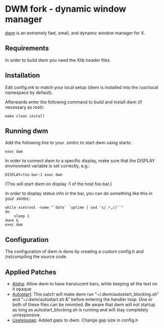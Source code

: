 # DWM fork - dynamic window manager

[dwm](dwm.suckless.org) is an extremely fast, small, and dynamic window manager for X.


## Requirements

In order to build dwm you need the Xlib header files.


## Installation

Edit config.mk to match your local setup (dwm is installed into
the /usr/local namespace by default).

Afterwards enter the following command to build and install dwm (if
necessary as root):

    make clean install


## Running dwm

Add the following line to your .xinitrc to start dwm using startx:

    exec dwm

In order to connect dwm to a specific display, make sure that
the DISPLAY environment variable is set correctly, e.g.:

    DISPLAY=foo.bar:1 exec dwm

(This will start dwm on display :1 of the host foo.bar.)

In order to display status info in the bar, you can do something
like this in your .xinitrc:

    while xsetroot -name "`date` `uptime | sed 's/.*,//'`"
    do
        sleep 1
    done &
    exec dwm


## Configuration

The configuration of dwm is done by creating a custom config.h
and (re)compiling the source code.


## Applied Patches

- [Alpha](https://dwm.suckless.org/patches/alpha/dwm-alpha-20180613-b69c870.diff): Allow dwm to have translucent bars, while keeping all the text on it opaque
- [Autostart](https://dwm.suckless.org/patches/autostart/dwm-autostart-20161205-bb3bd6f.diff): This patch will make dwm run "\~/.dwm/autostart_blocking.sh" and "\~/.dwm/autostart.sh &" before entering the handler loop. One or both of these files can be ommited. Be aware that dwm will not startup as long as autostart_blocking.sh is running and will stay completely unresponsive.
- [Uselessgap](https://dwm.suckless.org/patches/uselessgap/dwm-uselessgap-6.1.diff): Added gaps to dwm. Change gap size in config.h
